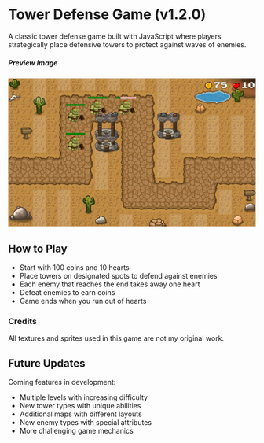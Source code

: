 # Tower Defense Game (v1.2.0)

A classic tower defense game built with JavaScript where players strategically place defensive towers to protect against waves of enemies.

##### Preview Image
![Preview Image](https://github.com/MohammedMMC/Tower-Defense-Game/blob/main/preview.png?raw=true)

## How to Play

- Start with 100 coins and 10 hearts
- Place towers on designated spots to defend against enemies
- Each enemy that reaches the end takes away one heart
- Defeat enemies to earn coins
- Game ends when you run out of hearts

### Credits
All textures and sprites used in this game are not my original work.

## Future Updates
Coming features in development:
- Multiple levels with increasing difficulty
- New tower types with unique abilities
- Additional maps with different layouts
- New enemy types with special attributes
- More challenging game mechanics